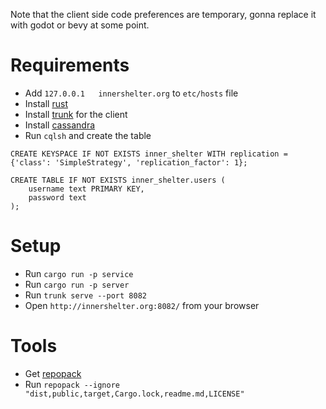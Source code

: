 Note that the client side code preferences are temporary, gonna replace it with godot or bevy at some point.

# Requirements

- Add `127.0.0.1   innershelter.org` to `etc/hosts` file
- Install [rust](https://www.rust-lang.org/tools/install)
- Install [trunk](https://trunkrs.dev/) for the client
- Install [cassandra](https://formulae.brew.sh/formula/cassandra)
- Run `cqlsh` and create the table
```
CREATE KEYSPACE IF NOT EXISTS inner_shelter WITH replication = {'class': 'SimpleStrategy', 'replication_factor': 1};

CREATE TABLE IF NOT EXISTS inner_shelter.users (
    username text PRIMARY KEY,
    password text
);
```

# Setup
- Run `cargo run -p service`
- Run `cargo run -p server`
- Run `trunk serve --port 8082`
- Open `http://innershelter.org:8082/` from your browser

# Tools
- Get [repopack](https://github.com/yamadashy/repopack)
- Run `repopack --ignore "dist,public,target,Cargo.lock,readme.md,LICENSE"`
